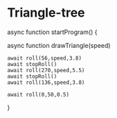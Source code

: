 # Triangle-tree
async function startProgram() {

async function drawTriangle(speed)

	await roll(56,speed,3.8)
	await stopRoll()
	await roll(270,speed,5.5)
	await stopRoll()
	await roll(136,speed,3.8) 
	
	await roll(0,50,0.5)
	
	
}
